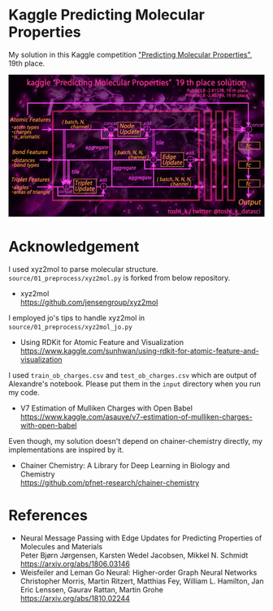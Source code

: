 Kaggle Predicting Molecular Properties
====

My solution in this Kaggle competition ["Predicting Molecular Properties"](https://www.kaggle.com/c/champs-scalar-coupling), 19th place.

![solution](https://raw.githubusercontent.com/toshi-k/kaggle-champs-scalar-coupling/master/img/concept.png)

# Acknowledgement

I used xyz2mol to parse molecular structure.
`source/01_preprocess/xyz2mol.py` is forked from below repository.

- xyz2mol<br>https://github.com/jensengroup/xyz2mol

I employed jo's tips to handle xyz2mol in `source/01_preprocess/xyz2mol_jo.py`

- Using RDKit for Atomic Feature and Visualization<br>https://www.kaggle.com/sunhwan/using-rdkit-for-atomic-feature-and-visualization

I used `train_ob_charges.csv` and `test_ob_charges.csv` which are output of Alexandre's notebook. Please put them in the `input` directory when you run my code.

- V7 Estimation of Mulliken Charges with Open Babel<br>https://www.kaggle.com/asauve/v7-estimation-of-mulliken-charges-with-open-babel

Even though, my solution doesn't depend on chainer-chemistry directly, my implementations are inspired by it.

- Chainer Chemistry: A Library for Deep Learning in Biology and Chemistry<br>https://github.com/pfnet-research/chainer-chemistry

# References

- Neural Message Passing with Edge Updates for Predicting Properties of Molecules and Materials<br>Peter Bjørn Jørgensen, Karsten Wedel Jacobsen, Mikkel N. Schmidt<br>https://arxiv.org/abs/1806.03146
- Weisfeiler and Leman Go Neural: Higher-order Graph Neural Networks<br>Christopher Morris, Martin Ritzert, Matthias Fey, William L. Hamilton, Jan Eric Lenssen, Gaurav Rattan, Martin Grohe<br>https://arxiv.org/abs/1810.02244
